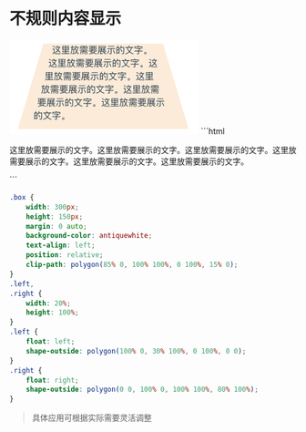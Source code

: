 # 不规则内容显示
<img src="../images/part1/shapeOutside/img01.png" alt="" />
```html
<div class="box">
    <div class="left"></div>
    <div class="right"></div>
    <p>这里放需要展示的文字。这里放需要展示的文字。这里放需要展示的文字。这里放需要展示的文字。这里放需要展示的文字。这里放需要展示的文字。</p>
</div>
```

```css
.box {
    width: 300px;
    height: 150px;
    margin: 0 auto;
    background-color: antiquewhite;
    text-align: left;
    position: relative;
    clip-path: polygon(85% 0, 100% 100%, 0 100%, 15% 0);
}
.left,
.right {
    width: 20%;
    height: 100%;
}
.left {
    float: left;
    shape-outside: polygon(100% 0, 30% 100%, 0 100%, 0 0);
}
.right {
    float: right;
    shape-outside: polygon(0 0, 100% 0, 100% 100%, 80% 100%);
}
```

> 具体应用可根据实际需要灵活调整